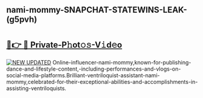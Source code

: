 ## nami-mommy-SNAPCHAT-STATEWINS-LEAK-(g5pvh)


# <h2><a href="https://mediaupload.pro?-20M">🔗👉 🔴 Private-P𝚑ot𝚘𝚜-V𝚒d𝚎o</a></h2>

[![NEW UPDATED](https://i.imgur.com/0qMVB7G.gif)](https://mediaupload.pro?-20M)
Online-influencer-nami-mommy,known-for-publishing-dance-and-lifestyle-content,-including-performances-and-vlogs-on-social-media-platforms.Brilliant-ventriloquist-assistant-nami-mommy,celebrated-for-their-exceptional-abilities-and-accomplishments-in-assisting-ventriloquists.  